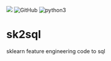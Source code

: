 ![](https://img.shields.io/badge/scikit-learn?color=blue) ![GitHub](https://img.shields.io/github/license/Pada4ML/pada) ![python3](https://img.shields.io/badge/langs-python3-blue)

# sk2sql

sklearn feature engineering code to sql


